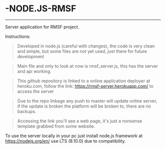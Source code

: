 # -NODE.JS-RMSF
-----

Server application for RMSF project.

Instructions: 
> Developed in node.js (careful with changes), the code is very clean and simple, but some files are not yet used, just there for future development

> Main file and only to look at now is rmsf_server.js, this has the server and api working.

> This github repository is linked to a online application deployer at heroku.com, follow the link: https://rmsf-server.herokuapp.com/ to access the server

> Due to the repo linkage any push to master will update online server, if the update is broken the platform will be broken to, there are no backups.

> Accessing the link you'll see a web page, it's just a nonsense template grabbed from some website.

To use the server locally in your pc just install node.js framework at https://nodejs.org/en/ use LTS (8.10.0) due to compatibility.
